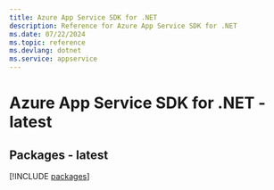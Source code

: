 ```yaml
---
title: Azure App Service SDK for .NET
description: Reference for Azure App Service SDK for .NET
ms.date: 07/22/2024
ms.topic: reference
ms.devlang: dotnet
ms.service: appservice
---
```

# Azure App Service SDK for .NET - latest
## Packages - latest
[!INCLUDE [packages](app-service-index.md)]